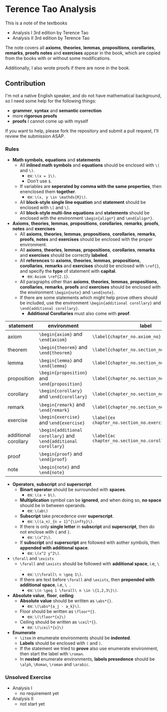 # Terence Tao Analysis

This is a note of the textbooks

- Analysis I 3rd edition by Terence Tao
- Analysis II 3rd edition by Terence Tao

The note covers all **axioms**, **theories**, **lemmas**, **propositions**, **corollaries**, **remarks**, **proofs** **notes** and **exercises** appear in the book, which are copied from the books with or without some modifications.

Additionally, I also wrote proofs if there are none in the book.

## Contribution

I'm not a native English speaker, and do not have mathematical background, so I need some help for the following things:

- **grammer**, **syntax** and **semantic correction**
- more **rigorous proofs**
- **proofs** I cannot come up with myself

If you want to help, please fork the repository and submit a pull request, I'll review the submission ASAP.

### Rules

- **Math symbols**, **equations** and **statements**
  - All **inlined math symbols** and **equations** should be enclosed with `\(` and `\)`.
    - ex: `\(x = 1\)`.
    - Don't use `$`.
  - If variables are **seperated by comma with the same properties**, then enenclosed them **together**.
    - ex: `\(x, y \in \mathds{R}\)`.
  - All **block-style single line equation** and **statement** should be enclosed with `\[` and `\]`.
  - All **block-style multi-line equations** and **statements** should be enclosed with the environment `\begin{align*}` and `\end{align*}`.
- **Axioms**, **theories**, **lemmas**, **propositions**, **corollaries**, **remarks**, **proofs**, **notes** and **exercises**
  - All **axioms**, **theories**, **lemmas**, **propositions**, **corollaries**, **remarks**, **proofs**, **notes** and **exercises** should be enclosed with the proper environment.
  - All **axioms**, **theories**, **lemmas**, **propositions**, **corollaries**, **remarks** and **exercises** should be correctly **labeled**.
  - All **references** to **axioms**, **theories**, **lemmas**, **propositions**, **corollaries**, **remarks** and **exercises** should be enclosed with `\ref{}`, and specify the **type** of statement with **capital**.
    - ex: `Axiom \ref{2.1}`.
  - All paragraphs other than **axioms**, **theories**, **lemmas**, **propositions**, **corollaries**, **remarks**, **proofs** and **exercises** should be enclosed with the environment `\begin{note}` and `\end{note}`.
  - If there are some statements which might help prove others should be included, use the environment `\begin{additional corollary}` and `\end{additional corollary}`.
    - **Additional Corollaries** must also come with **proof**.

|statement|environment|label|
|-|-|-|
|axiom|`\begin{axiom}` and `\end{axiom}`|`\label{chapter_no.axiom_no}`|
|theorem|`\begin{theorem}` and `\end{theorem}`|`\label{chapter_no.section_no.statement_no}`|
|lemma|`\begin{lemma}` and `\end{lemma}`|`\label{chapter_no.section_no.statement_no}`|
|proposition|`\begin{proposition}` and `\end{proposition}`|`\label{chapter_no.section_no.statement_no}`|
|corollary|`\begin{corollary}` and `\end{corollary}`|`\label{chapter_no.section_no.statement_no}`|
|remark|`\begin{remark}` and `\end{remark}`|`\label{chapter_no.section_no.statement_no}`|
|exercise|`\begin{exercise}` and `\end{exercise}`|`\label{ex chapter_no.section_no.exercise_no}`|
|additional corollary|`\begin{additional corollary}` and `\end{additional corollary}`|`\label{ac chapter_no.section_no.corollary_no}`|
|proof|`\begin{proof}` and `\end{proof}`||
|note|`\begin{note}` and `\end{note}`||

- **Operators**, **subscript** and **superscript**
  - **Binart operator** should be surrounded with **spaces**.
    - ex: `\(a + b\)`.
  - **Multiplication** symbol can be **ignored**, and when doing so, **no space** should be in between operands.
    - ex: `\(ab\)`
  - **Subscript** take precedence over **superscript**.
    - ex: `\((a_n)_{n = 1}^{\infty}\)`.
  - If there is only **single letter** in **subscript** and **superscript**, then do not enclose with `{` and `}`.
    - ex: `\(x^2\)`.
  - If **subscript** and **superscript** are followed with aother symbols, then **appended with additional space**.
    - ex: `\(x^2 y^2\)`.
- `\forall` and `\exists`
  - `\forall` and `\exists` should be followed with **additional space**, i.e, `\ `.
    - ex: `\(\forall\ n \geq 1\)`.
  - If there are text before `\forall` and `\exists`, then **prepended with additional space**, i.e, `\ `.
    - ex: `\(n \geq 1 \forall\ n \in \{1,2,3\}\)`.
- **Absolute value**, **floor**, **ceiling**
  - **Absolute value** should be written as `\abs*{}`.
    - ex: `\(\abs*{a_j - a_k}\)`.
  - Floor should be written as `\floor*{}`.
    - ex: `\(\floor*{x}\)`
  - Ceiling should be written as `\ceil*{}`.
    - ex: `\(\ceil*{x}\)`
- **Enumerate**
  - `\item` in enumerate environments should be **indented**.
  - **Labels** should be enclosed with `(` and `)`.
  - If the statement we tried to **prove** also use enumerate environment, then start the label with `\roman`.
  - In **nested** enumerate environments, **labels presedence** should be `\alph`, `\Roman`, `\roman` and `\arabic`.

### Unsolved Exercise

- Analysis I
  - no requirement yet
- Analysis II
  - not start yet
